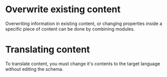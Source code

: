 # Overwrite existing content

Overwriting information in existing content, or changing properties inside a specific piece of content can be done by combining modules.

# Translating content

To translate content, you must change it's contents to the target language without editing the schema.